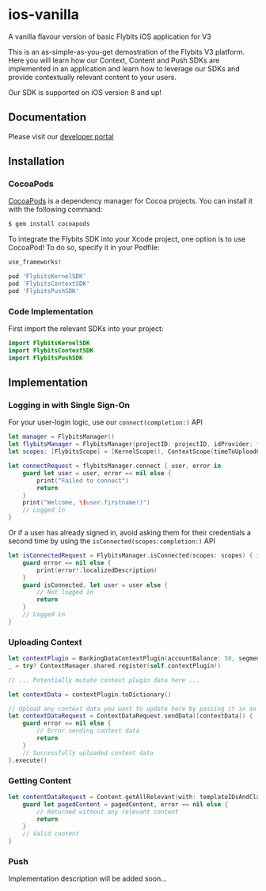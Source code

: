 # ios-vanilla
A vanilla flavour version of basic Flybits iOS application for V3

This is an as-simple-as-you-get demostration of the Flybits V3 platform. Here you will learn how our Context, Content and Push SDKs are implemented in an application and learn how to leverage our SDKs and provide contextually relevant content to your users.

Our SDK is supported on iOS version 8 and up!

## Documentation

Please visit our [developer portal](https://devportal.flybits.com)

## Installation
### CocoaPods

[CocoaPods](http://cocoapods.org) is a dependency manager for Cocoa projects. You can install it with the following command:

```bash
$ gem install cocoapods
```

To integrate the Flybits SDK into your Xcode project, one option is to use CocoaPod! To do so, specify it in your Podfile:

```ruby
use_frameworks!

pod 'FlybitsKernelSDK'
pod 'FlybitsContextSDK'
pod 'FlybitsPushSDK'
```

### Code Implementation

First import the relevant SDKs into your project:

```swift
import FlybitsKernelSDK
import FlybitsContextSDK
import FlybitsPushSDK
```

## Implementation

### Logging in with Single Sign-On

For your user-login logic, use our `connect(completion:)` API

```swift
let manager = FlybitsManager()
let flybitsManager = FlybitsManager(projectID: projectID, idProvider: flybitsIDP, scopes: scopes)
let scopes: [FlybitsScope] = [KernelScope(), ContextScope(timeToUploadContext: 1, timeUnit: Utilities.TimeUnit.minutes), PushScope()]

let connectRequest = flybitsManager.connect { user, error in
    guard let user = user, error == nil else {
        print("Failed to connect")
        return
    }
    print("Welcome, \(user.firstname!)")
    // Logged in
}
```

Or if a user has already signed in, avoid asking them for their credentials a second time by using the `isConnected(scopes:completion:)` API

```swift
let isConnectedRequest = FlybitsManager.isConnected(scopes: scopes) { isConnected, user, error in
    guard error == nil else {
        print(error!.localizedDescription)
    }
    guard isConnected, let user = user else {
        // Not logged in
        return
    }
    // Logged in
}
```

### Uploading Context

```swift
let contextPlugin = BankingDataContextPlugin(accountBalance: 50, segmentation: "Student", creditCard: "VISA")
_ = try? ContextManager.shared.register(self.contextPlugin!)

// ... Potentially mutate context plugin data here ...

let contextData = contextPlugin.toDictionary()

// Upload any context data you want to update here by passing it in an array
let contextDataRequest = ContextDataRequest.sendData([contextData]) { (error) -> () in
    guard error == nil else {
        // Error sending context data
        return
    }
    // Successfully uploaded context data
}.execute()
```

### Getting Content

```swift
let contentDataRequest = Content.getAllRelevant(with: templateIDsAndClassModelsDictionary, pager: pager) { pagedContent, error in
    guard let pagedContent = pagedContent, error == nil else {
        // Returned without any relevant content
        return
    }
    // Valid content
}
```

### Push

Implementation description will be added soon...
